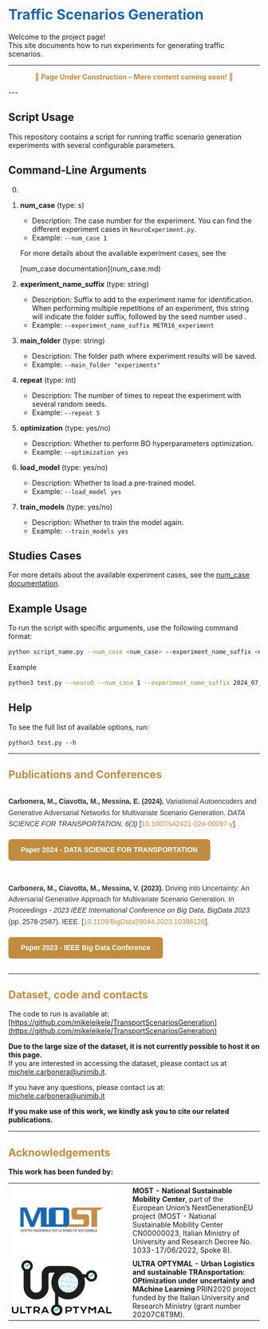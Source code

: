
<h1 style="color:#1d66ab;">Traffic Scenarios Generation</h1>

Welcome to the project page!  
This site documents how to run experiments for generating traffic scenarios.

---
<p align="center" style="color:#c08c40; font-weight:bold;">
🚧 Page Under Construction – More content coming soon! 🚧
</p>
---

## Script Usage

This repository contains a script for running traffic scenario generation experiments with several configurable parameters.

## Command-Line Arguments

0. 


1. **num_case** (type: s)
    - Description: The case number for the experiment. You can find the different experiment cases in `NeuroExperiment.py`.
    - Example: `--num_case 1`
    <p>For more details about the available experiment cases, see the </p> [num_case documentation](num_case.md)


2. **experiment_name_suffix** (type: string)
    - Description: Suffix to add to the experiment name for identification. When performing multiple repetitions of an experiment, this string will indicate the folder suffix, followed by the seed number used .
    - Example: `--experiment_name_suffix METR16_experiment`

3. **main_folder** (type: string)
    - Description: The folder path where experiment results will be saved.
    - Example: `--main_folder "experiments"`

4. **repeat** (type: int)
    - Description: The number of times to repeat the experiment with several random seeds.
    - Example: `--repeat 5`

5. **optimization** (type: yes/no)
    - Description: Whether to perform BO hyperparameters optimization.
    - Example: `--optimization yes`

6. **load_model** (type: yes/no)
    - Description: Whether to load a pre-trained model.
    - Example: `--load_model yes`

7. **train_models** (type: yes/no)
    - Description: Whether to train the model again.
    - Example: `--train_models yes`
## Studies Cases

For more details about the available experiment cases, see the [num_case documentation](num_case.md).

## Example Usage

To run the script with specific arguments, use the following command format:

```sh
python script_name.py --num_case <num_case> --experiment_name_suffix <experiment_name_suffix> --main_folder <main_folder> --repeat <repeat> --optimization <optimization> --load_model <load_model> --train_models <train_models>
```
Example
```sh
python3 test.py --neuroD --num_case 1 --experiment_name_suffix 2024_07_10_METR_16 --main_folder 2024_07_10_METR_16__OPT_split --repeation 5 --optimization yes --load_model no --train_models yes
```

## Help

To see the full list of available options, run:
```
python3 test.py --h
```
---
<h2 style="color:#c08c40;">Publications and Conferences</h2>


<div style="margin: 30px 0; font-family: Arial, sans-serif; line-height: 1.6; color: #333; max-width: 700px;">

  <div style="margin-bottom: 20px;">
    <strong>Carbonera, M., Ciavotta, M., Messina, E. (2024).</strong>  
    Variational Autoencoders and Generative Adversarial Networks for Multivariate Scenario Generation.  
    <em>DATA SCIENCE FOR TRANSPORTATION, 6(3)</em>  
    [<a href="https://dx.doi.org/10.1007/s42421-024-00097-y" target="_blank" style="color: #c08c40; text-decoration: none;">10.1007/s42421-024-00097-y</a>].
  </div>
  
  <a href="https://dx.doi.org/10.1007/s42421-024-00097-y" target="_blank"
     style="background-color: #c08c40; color: white; padding: 10px 25px; text-decoration: none; border-radius: 6px; font-weight: 600; display: inline-block; margin-bottom: 30px;">
    Paper 2024 - DATA SCIENCE FOR TRANSPORTATION
  </a>

  <div style="margin-bottom: 20px;">
    <strong>Carbonera, M., Ciavotta, M., Messina, V. (2023).</strong>  
    Driving into Uncertainty: An Adversarial Generative Approach for Multivariate Scenario Generation.  
    In <em>Proceedings - 2023 IEEE International Conference on Big Data, BigData 2023</em> (pp. 2578-2587).  
    IEEE.  
    [<a href="https://dx.doi.org/10.1109/BigData59044.2023.10386128" target="_blank" style="color: #c08c40; text-decoration: none;">10.1109/BigData59044.2023.10386128</a>].
  </div>
  
  <a href="https://dx.doi.org/10.1109/BigData59044.2023.10386128" target="_blank"
     style="background-color: #c08c40; color: white; padding: 10px 25px; text-decoration: none; border-radius: 6px; font-weight: 600; display: inline-block;">
    Paper 2023 - IEEE Big Data Conference
  </a>

</div>


---
<h2 style="color:#c08c40;">Dataset, code and contacts</h2>


The code to run is available at:  
[https://github.com/mikeleikele/TransportScenariosGeneration](https://github.com/mikeleikele/TransportScenariosGeneration)

**Due to the large size of the dataset, it is not currently possible to host it on this page.**  
If you are interested in accessing the dataset, please contact us at  [michele.carbonera@unimib.it](mailto:michele.carbonera@unimib.it).

If you have any questions, please contact us at:  
[michele.carbonera@unimib.it](mailto:michele.carbonera@unimib.it)

**If you make use of this work, we kindly ask you to cite our related publications.**

---
<h2 style="color:#c08c40;">Acknowledgements</h2>

**This work has been funded by:**

<table>
  <tr>
    <td style="vertical-align: middle; width: 220px;">
      <img src="images/most-colore-412x291.webp" alt="MOST Logo" width="200" />
    </td>
    <td style="vertical-align: middle; padding-left: 15px;">
      <strong>MOST - National Sustainable Mobility Center</strong>, part of the European Union’s NextGenerationEU project (MOST - National Sustainable Mobility Center CN00000023, Italian Ministry of University and Research Decree No. 1033-17/06/2022, Spoke 8).
    </td>
  </tr>
  <tr>
    <td style="vertical-align: middle; width: 220px;">
      <img src="images/Logo_ultraoptymal.png" alt="MOST Logo" width="200" />
    </td>
    <td style="vertical-align: middle; padding-left: 15px;">
      <strong>ULTRA OPTYMAL - Urban Logistics and sustainable TRAnsportation: OPtimization under uncertainty and MAchine Learning</strong>  PRIN2020 project funded by the Italian University and Research Ministry (grant number 20207C8T9M).
    </td>
  </tr>
</table>

